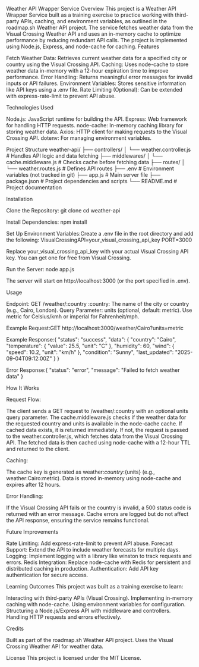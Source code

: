 Weather API Wrapper Service
Overview
This project is a Weather API Wrapper Service built as a training exercise to practice working with third-party APIs, caching, and environment variables, as outlined in the roadmap.sh Weather API project. The service fetches weather data from the Visual Crossing Weather API and uses an in-memory cache to optimize performance by reducing redundant API calls. The project is implemented using Node.js, Express, and node-cache for caching.
Features

Fetch Weather Data: Retrieves current weather data for a specified city or country using the Visual Crossing API.
Caching: Uses node-cache to store weather data in-memory with a 12-hour expiration time to improve performance.
Error Handling: Returns meaningful error messages for invalid inputs or API failures.
Environment Variables: Stores sensitive information like API keys using a .env file.
Rate Limiting (Optional): Can be extended with express-rate-limit to prevent API abuse.

Technologies Used

Node.js: JavaScript runtime for building the API.
Express: Web framework for handling HTTP requests.
node-cache: In-memory caching library for storing weather data.
Axios: HTTP client for making requests to the Visual Crossing API.
dotenv: For managing environment variables.

Project Structure
weather-api/
├── controllers/
│   └── weather.controller.js    # Handles API logic and data fetching
├── middlewares/
│   └── cache.middleware.js     # Checks cache before fetching data
├── routes/
│   └── weather.routes.js       # Defines API routes
├── .env                        # Environment variables (not tracked in git)
├── app.js                      # Main server file
├── package.json                # Project dependencies and scripts
└── README.md                   # Project documentation

Installation

Clone the Repository:
git clone <repository-url>
cd weather-api


Install Dependencies:
npm install


Set Up Environment Variables:Create a .env file in the root directory and add the following:
VisualCrossingAPI=your_visual_crossing_api_key
PORT=3000


Replace your_visual_crossing_api_key with your actual Visual Crossing API key. You can get one for free from Visual Crossing.


Run the Server:
node app.js

The server will start on http://localhost:3000 (or the port specified in .env).


Usage

Endpoint: GET /weather/:country
:country: The name of the city or country (e.g., Cairo, London).
Query Parameter: units (optional, default: metric). Use metric for Celsius/kmh or imperial for Fahrenheit/mph.


Example Request:GET http://localhost:3000/weather/Cairo?units=metric


Example Response:{
  "status": "success",
  "data": {
    "country": "Cairo",
    "temperature": {
      "value": 25.5,
      "unit": "C"
    },
    "humidity": 60,
    "wind": {
      "speed": 10.2,
      "unit": "km/h"
    },
    "condition": "Sunny",
    "last_updated": "2025-09-04T09:12:00Z"
  }
}


Error Response:{
  "status": "error",
  "message": "Failed to fetch weather data"
}



How It Works

Request Flow:

The client sends a GET request to /weather/:country with an optional units query parameter.
The cache.middleware.js checks if the weather data for the requested country and units is available in the node-cache cache.
If cached data exists, it is returned immediately.
If not, the request is passed to the weather.controller.js, which fetches data from the Visual Crossing API.
The fetched data is then cached using node-cache with a 12-hour TTL and returned to the client.


Caching:

The cache key is generated as weather:${country}:${units} (e.g., weather:Cairo:metric).
Data is stored in-memory using node-cache and expires after 12 hours.


Error Handling:

If the Visual Crossing API fails or the country is invalid, a 500 status code is returned with an error message.
Cache errors are logged but do not affect the API response, ensuring the service remains functional.



Future Improvements

Rate Limiting: Add express-rate-limit to prevent API abuse.
Forecast Support: Extend the API to include weather forecasts for multiple days.
Logging: Implement logging with a library like winston to track requests and errors.
Redis Integration: Replace node-cache with Redis for persistent and distributed caching in production.
Authentication: Add API key authentication for secure access.

Learning Outcomes
This project was built as a training exercise to learn:

Interacting with third-party APIs (Visual Crossing).
Implementing in-memory caching with node-cache.
Using environment variables for configuration.
Structuring a Node.js/Express API with middleware and controllers.
Handling HTTP requests and errors effectively.

Credits

Built as part of the roadmap.sh Weather API project.
Uses the Visual Crossing Weather API for weather data.

License
This project is licensed under the MIT License.
